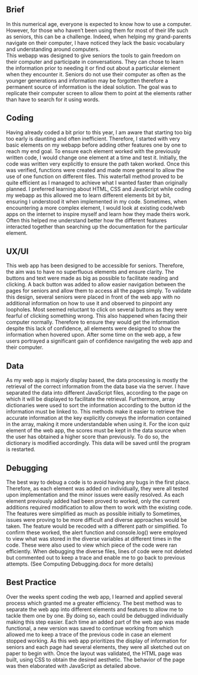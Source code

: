 ## Brief
  In this numerical age, everyone is expected to know how to use a computer. However, for those who haven’t been using them for most of their life such as seniors, this can be a challenge. Indeed, when helping my grand-parents navigate on their computer, I have noticed they lack the basic vocabulary and understanding around computers.  
  This webapp was designed to give seniors the tools to gain freedom on their computer and participate in conversations. They can chose to learn the information prior to needing it or find out about a particular element when they encounter it. Seniors do not use their computer as often as the younger generations and information may be forgotten therefore a permanent source of information is the ideal solution. The goal was to replicate their computer screen to allow them to point at the elements rather than have to search for it using words.


## Coding
  Having already coded a bit prior to this year, I am aware that starting too big too early is daunting and often inefficient. Therefore, I started with very basic elements on my webapp before adding other features one by one to reach my end goal. To ensure each element worked with the previously written code, I would change one element at a time and test it. Initially, the code was written very explicitly to ensure the path taken worked. Once this was verified, functions were created and made more general to allow the use of one function on different files. This waterfall method proved to be quite efficient as I managed to achieve what I wanted faster than originally planned.
  I preferred learning about HTML, CSS and JavaScript while coding my webapp as this allowed me to learn different elements bit by bit, ensuring I understood it when implemented in my code. Sometimes, when encountering a more complex element, I would look at existing code/web apps on the internet to inspire myself and learn how they made theirs work. Often this helped me understand better how the different features interacted together than searching up the documentation for the particular element. 


## UX/UI
  This web app has been designed to be accessible for seniors. Therefore, the aim was to have no superfluous elements and ensure clarity. The buttons and text were made as big as possible to facilitate reading and clicking. A back button was added to allow easier navigation between the pages for seniors and allow them to access all the pages simply.
  To validate this design, several seniors were placed in front of the web app with no additional information on how to use it and observed to pinpoint any loopholes. Most seemed reluctant to click on several buttons as they were fearful of clicking something wrong. This also happened when facing their computer normally. Therefore to ensure they would get the information despite this lack of confidence, all elements were designed to show the information when hovered upon. After some time on the web app, a few users portrayed a significant gain of confidence navigating the web app and their computer.


## Data
  As my web app is majorly display based, the data processing is mostly the retrieval of the correct information from the data base via the server. I have separated the data into different JavaScript files, according to the page on which it will be displayed to facilitate the retrieval. Furthermore,  array dictionaries were used to sort the information according to the button id the information must be linked to. This methods make it easier to retrieve the accurate information at the key explicitly conveys the information contained in the array, making it more understandable when using it.
  For the icon quiz element of the web app, the scores must be kept in the data source when the user has obtained a higher score than previously. To do so, the dictionary is modified accordingly. This data will be saved until the program is restarted.


## Debugging
  The best way to debug a code is to avoid having any bugs in the first place. Therefore, as each element was added on individually, they were all tested upon implementation and the minor issues were easily resolved. As each element previously added had been proved to worked, only the current additions required modification to allow them to work with the existing code. The features were simplified as much as possible initially to 
  Sometimes, issues were proving to be more difficult and diverse approaches would be taken. The feature would be recoded with a different path or simplified. To confirm these worked, the alert function and console.log() were employed to view what was stored in the diverse variables at different times in the code. These were also used to view which piece of the code were ran efficiently. When debugging the diverse files, lines of code were not deleted but commented out to keep a trace and enable me to go back to previous attempts. (See Computing Debugging.docx for more details)


## Best Practice
  Over the weeks spent coding the web app, I learned and applied several process which granted me a greater efficiency. The best method was to separate the web app into different elements and features to allow me to tackle them one by one. By doing so, each could be debugged individually making this step easier. Each time an added part of the web app was made functional, a new version was saved to continue working from which allowed me to keep a trace of the previous code in case an element stopped working.
  As this web app prioritizes the display of information for seniors and each page had several elements, they were all sketched out on paper to begin with. Once the layout was validated, the HTML page was built, using CSS to obtain the desired aesthetic. The behavior of the page was then elaborated with JavaScript as detailed above.

